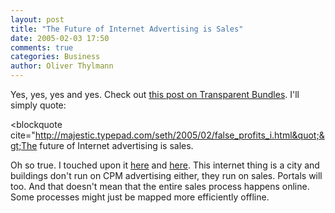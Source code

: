 ```yaml
---
layout: post
title: "The Future of Internet Advertising is Sales"
date: 2005-02-03 17:50
comments: true
categories: Business
author: Oliver Thylmann
---
```



Yes, yes, yes and yes. Check out [this post on Transparent Bundles](http://majestic.typepad.com/seth/2005/02/false_profits_i.html). I'll simply quote:

&lt;blockquote cite=&quot;http://majestic.typepad.com/seth/2005/02/false_profits_i.html&quot;&gt;The future of Internet advertising is sales.

Oh so true. I touched upon it [here](http://blog.thylmann.net/2005/01/cpm_rss_and_the.html) and [here](http://blog.thylmann.net/2005/01/internet_your_l.html). This internet thing is a city and buildings don't run on CPM advertising either, they run on sales. Portals will too. And that doesn't mean that the entire sales process happens online. Some processes might just be mapped more efficiently offline.

